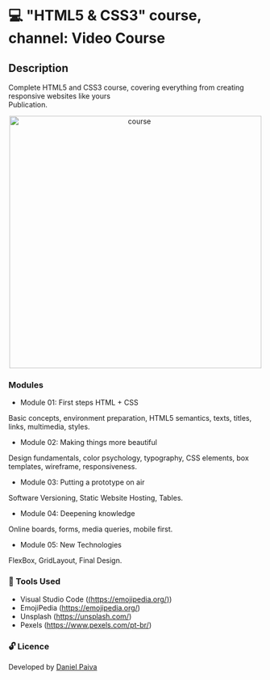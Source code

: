 # 💻 "HTML5 & CSS3" course, channel: Video Course

## Description
<p>
Complete HTML5 and CSS3 course, covering everything from creating responsive websites like yours<br>
Publication.
</p>

<p align="center">
<img src = "https://i.imgur.com/3S09E1H.png" alt = "course" width = "500">
</p>

### Modules

- Module 01: First steps HTML + CSS

Basic concepts, environment preparation, HTML5 semantics, texts, titles, links, multimedia, styles.

- Module 02: Making things more beautiful

Design fundamentals, color psychology, typography, CSS elements, box templates, wireframe, responsiveness.

- Module 03: Putting a prototype on air

Software Versioning, Static Website Hosting, Tables.

- Module 04: Deepening knowledge

Online boards, forms, media queries, mobile first.

- Module 05: New Technologies

FlexBox, GridLayout, Final Design.

### 🧰 Tools Used

- Visual Studio Code ([(https://emojipedia.org/)](https://code.visualstudio.com/download))
- EmojiPedia (https://emojipedia.org/)
- Unsplash (https://unsplash.com/)
- Pexels (https://www.pexels.com/pt-br/)

### 🔓 Licence
<p>Developed by <a href="https://www.linkedin.com/in/danhpaiva/">Daniel Paiva</a></p>
